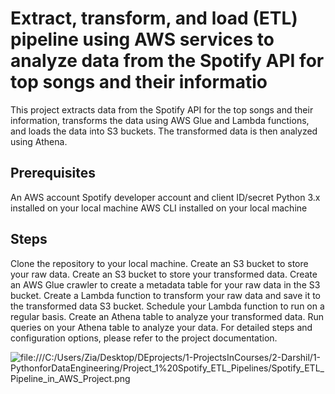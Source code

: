 # Extract, transform, and load (ETL) pipeline using AWS services to analyze data from the Spotify API for top songs and their informatio

This project extracts data from the Spotify API for the top songs and their information, transforms the data using AWS Glue and Lambda functions, and loads the data into S3 buckets. The transformed data is then analyzed using Athena.

## Prerequisites
An AWS account
Spotify developer account and client ID/secret
Python 3.x installed on your local machine
AWS CLI installed on your local machine


## Steps
Clone the repository to your local machine.
Create an S3 bucket to store your raw data.
Create an S3 bucket to store your transformed data.
Create an AWS Glue crawler to create a metadata table for your raw data in the S3 bucket.
Create a Lambda function to transform your raw data and save it to the transformed data S3 bucket.
Schedule your Lambda function to run on a regular basis.
Create an Athena table to analyze your transformed data.
Run queries on your Athena table to analyze your data.
For detailed steps and configuration options, please refer to the project documentation.

![file:///C:/Users/Zia/Desktop/DEprojects/1-ProjectsInCourses/2-Darshil/1-PythonforDataEngineering/Project_1%20Spotify_ETL_Pipelines/Spotify_ETL_Pipeline_in_AWS_Project.png](file:///C:/Users/Zia/Desktop/DEprojects/1-ProjectsInCourses/2-Darshil/1-PythonforDataEngineering/Project_1%20Spotify_ETL_Pipelines/Spotify_ETL_Pipeline_in_AWS_Project.png)
